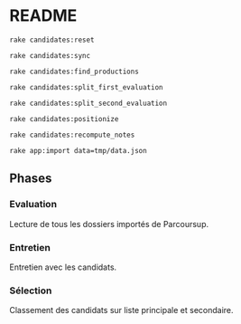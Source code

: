 # README

    rake candidates:reset

    rake candidates:sync

    rake candidates:find_productions

    rake candidates:split_first_evaluation

    rake candidates:split_second_evaluation

    rake candidates:positionize

    rake candidates:recompute_notes

    rake app:import data=tmp/data.json

## Phases

### Evaluation

Lecture de tous les dossiers importés de Parcoursup.

### Entretien

Entretien avec les candidats.

### Sélection

Classement des candidats sur liste principale et secondaire.
